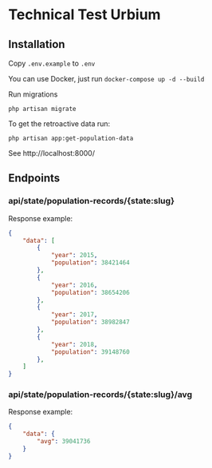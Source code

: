 # Technical Test Urbium



## Installation

Copy `.env.example` to `.env`

You can use Docker, just run `docker-compose up -d --build` 

Run migrations

```ssh
php artisan migrate
```

To get the retroactive data run:

```ssh
php artisan app:get-population-data
```

See http://localhost:8000/

## Endpoints

### api/state/population-records/{state:slug}

Response example:

```json
{
    "data": [
        {
            "year": 2015,
            "population": 38421464
        },
        {
            "year": 2016,
            "population": 38654206
        },
        {
            "year": 2017,
            "population": 38982847
        },
        {
            "year": 2018,
            "population": 39148760
        },
    ]
}
```


### api/state/population-records/{state:slug}/avg

Response example:

```json
{
    "data": {
        "avg": 39041736
    }
}
```